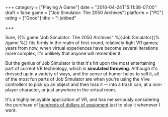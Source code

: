 +++
category = ["Playing A Game"]
date = "2016-04-24T15:11:38-07:00"
draft = false
game = ["Job Simulator: The 2050 Archives"]
platform = ["PC"]
rating = ["Good"]
title = "I jobbed"

+++

Sure, {{% game "Job Simulator: The 2050 Archives" %}}Job Simulator{{% /game %}} fits firmly in the realm of first-round, relatively-light VR games; years from now, when virtual experiences have become several iterations more complex, it's unlikely that anyone will remember it.

But the genius of Job Simulator is that it's hit upon the most entertaining part of current VR technology, which is <b>simulated throwing</b>.  Although it's dressed up in a variety of ways, and the sense of humor helps to sell it, all of the most fun parts of Job Simulator are when you're using the Vive controllers to pick up an object and then toss it -- into a trash can, at a non-player character, or just anywhere in the virtual room.

It's a highly enjoyable application of VR, and has me seriously considering the purchase of <a href="http://store.steampowered.com/app/358040/">hundreds of dollars of equipment</a> just to play it whenever I want.
